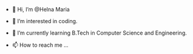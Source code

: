 - 👋 Hi, I’m @Helna Maria
- 👀 I’m interested in coding.
- 🌱 I’m currently learning B.Tech in Computer Science and Engineering.

- 📫 How to reach me ...

<!---
HelnaMaria/HelnaMaria is a ✨ special ✨ repository because its `README.md` (this file) appears on your GitHub profile.
You can click the Preview link to take a look at your changes.
--->
